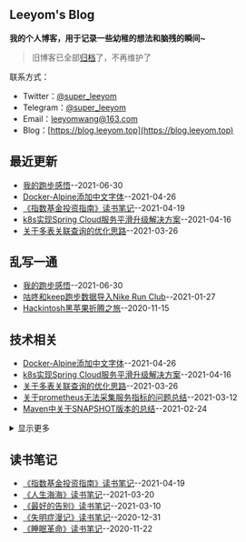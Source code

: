 ## Leeyom's Blog
**我的个人博客，用于记录一些幼稚的想法和脑残的瞬间~**
> 旧博客已全部[归档](https://github.com/superleeyom/superleeyom.github.io/tree/master/Archive)了，不再维护了

联系方式：
- Twitter：[@super_leeyom](https://twitter.com/super_leeyom)
- Telegram：[@super_leeyom](https://t.me/super_leeyom)
- Email：[leeyomwang@163.com](mailto:leeyomwang@163.com)
- Blog：[https://blog.leeyom.top](https://blog.leeyom.top)
## 最近更新
- [我的跑步感悟](https://github.com/superleeyom/blog/issues/30)--2021-06-30
- [Docker-Alpine添加中文字体](https://github.com/superleeyom/blog/issues/29)--2021-04-26
- [《指数基金投资指南》读书笔记](https://github.com/superleeyom/blog/issues/28)--2021-04-19
- [k8s实现Spring Cloud服务平滑升级解决方案](https://github.com/superleeyom/blog/issues/27)--2021-04-16
- [关于多表关联查询的优化思路](https://github.com/superleeyom/blog/issues/26)--2021-03-26
## 乱写一通
- [我的跑步感悟](https://github.com/superleeyom/blog/issues/30)--2021-06-30
- [咕咚和keep跑步数据导入Nike Run Club](https://github.com/superleeyom/blog/issues/18)--2021-01-27
- [Hackintosh黑苹果折腾之旅](https://github.com/superleeyom/blog/issues/6)--2020-11-15
## 技术相关
- [Docker-Alpine添加中文字体](https://github.com/superleeyom/blog/issues/29)--2021-04-26
- [k8s实现Spring Cloud服务平滑升级解决方案](https://github.com/superleeyom/blog/issues/27)--2021-04-16
- [关于多表关联查询的优化思路](https://github.com/superleeyom/blog/issues/26)--2021-03-26
- [关于prometheus无法采集服务指标的问题总结](https://github.com/superleeyom/blog/issues/24)--2021-03-12
- [Maven中关于SNAPSHOT版本的总结](https://github.com/superleeyom/blog/issues/22)--2021-02-24
<details><summary>显示更多</summary>

- [为Git和Maven设置代理加速](https://github.com/superleeyom/blog/issues/20)--2021-02-04
- [GitHub Actions 实战之监控梯子流量](https://github.com/superleeyom/blog/issues/19)--2021-02-01
- [redis大key内存分析](https://github.com/superleeyom/blog/issues/17)--2021-01-19
- [主流分布式id方案总结](https://github.com/superleeyom/blog/issues/16)--2021-01-10
- [常用linux进程查询命令](https://github.com/superleeyom/blog/issues/15)--2021-01-03
- [关于Redis缓存穿透、缓存雪崩、缓存击穿问题探究](https://github.com/superleeyom/blog/issues/13)--2020-12-23
- [5分钟快速理解Redis的内存回收机制](https://github.com/superleeyom/blog/issues/12)--2020-12-16
- [同一浏览器不同用户登录冲突问题探究](https://github.com/superleeyom/blog/issues/11)--2020-12-13
- [GitHub Actions 实战之Chrome书签同步](https://github.com/superleeyom/blog/issues/10)--2020-12-07
- [5分钟快速理解Redis的持久化](https://github.com/superleeyom/blog/issues/9)--2020-12-02
- [基于Docker实现nginx-keepalived双机热备机制](https://github.com/superleeyom/blog/issues/8)--2020-11-23
- [nginx负载均衡原理之ip_hash哈希算法探究](https://github.com/superleeyom/blog/issues/5)--2020-11-05
- [nginx基础指令及初始配置解析](https://github.com/superleeyom/blog/issues/4)--2020-10-20
- [白话解说之 BIO、NIO、AIO、异步阻塞的区别](https://github.com/superleeyom/blog/issues/3)--2020-10-17
- [Java8函数式编程中比较实用的操作语法](https://github.com/superleeyom/blog/issues/2)--2020-10-09
- [Java泛型的回顾之旅](https://github.com/superleeyom/blog/issues/1)--2020-10-09
</details>

## 读书笔记
- [《指数基金投资指南》读书笔记](https://github.com/superleeyom/blog/issues/28)--2021-04-19
- [《人生海海》读书笔记](https://github.com/superleeyom/blog/issues/25)--2021-03-20
- [《最好的告别》读书笔记](https://github.com/superleeyom/blog/issues/23)--2021-03-10
- [《失明症漫记》读书笔记](https://github.com/superleeyom/blog/issues/14)--2020-12-31
- [《睡眠革命》读书笔记](https://github.com/superleeyom/blog/issues/7)--2020-11-22
